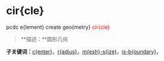 # cir{cle}
pcdc e{lement} create geo{metry} <span style='color: red;'>cir{cle}</span>
> **描述：**圆形几何

**子关键词：**[c{enter}](e{lement}/create/geo{metry}/cir{cle}/c{enter}/)，[r{adius}](e{lement}/create/geo{metry}/cir{cle}/r{adius}/)，[m{esh}-s{ize}](e{lement}/create/geo{metry}/cir{cle}/m{esh}-s{ize}/)，[is-b{oundary}](e{lement}/create/geo{metry}/cir{cle}/is-b{oundary}/)，

